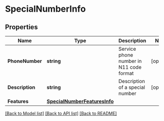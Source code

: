 # SpecialNumberInfo

## Properties
Name | Type | Description | Notes
------------ | ------------- | ------------- | -------------
**PhoneNumber** | **string** | Service phone number in N11 code format | [optional] 
**Description** | **string** | Description of a special number | [optional] 
**Features** | [**SpecialNumberFeaturesInfo**](SpecialNumberFeaturesInfo.md) |  | 

[[Back to Model list]](../README.md#documentation-for-models) [[Back to API list]](../README.md#documentation-for-api-endpoints) [[Back to README]](../README.md)


